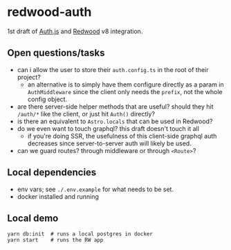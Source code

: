 # redwood-auth

1st draft of [Auth.js] and [Redwood] v8 integration.

## Open questions/tasks
- can i allow the user to store their `auth.config.ts` in the root of their project?
  - an alternative is to simply have them configure directly as a param in `AuthMiddleware` since the client only needs the `prefix`, not the whole config object.
- are there server-side helper methods that are useful? should they hit `/auth/*` like the client, or just hit `Auth()` directly?
- is there an equivalent to `Astro.locals` that can be used in Redwood?
- do we even want to touch graphql? this draft doesn't touch it all
  - if you're doing SSR, the usefulness of this client-side graphql auth decreases since server-to-server auth will likely be used.
- can we guard routes? through middleware or through `<Route>`?

## Local dependencies
- env vars; see `./.env.example` for what needs to be set.
- docker installed and running

## Local demo
```shell
yarn db:init  # runs a local postgres in docker
yarn start    # runs the RW app
```

[Auth.js]: https://authjs.dev/
[Redwood]: https://redwoodjs.com/
